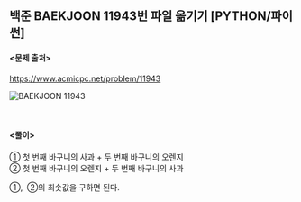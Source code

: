 ## 백준 BAEKJOON 11943번 파일 옮기기 [PYTHON/파이썬]

#### <문제 출처><br>
https://www.acmicpc.net/problem/11943

![BAEKJOON 11943](https://blog.kakaocdn.net/dn/bxYJ8h/btsDLJz1rWH/DePftAzgeHgJ5YoMFKHBcK/img.png)

<br>

#### <풀이><br>

① 첫 번째 바구니의 사과 + 두 번째 바구니의 오렌지  
② 첫 번째 바구니의 오렌지 + 두 번째 바구니의 사과  
  
①,  ②의 최솟값을 구하면 된다.